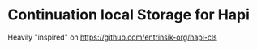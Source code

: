 # Continuation local Storage for Hapi

Heavily "inspired" on https://github.com/entrinsik-org/hapi-cls
